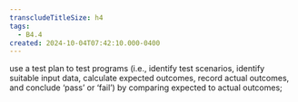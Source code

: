 ```yaml
---
transcludeTitleSize: h4
tags:
  - B4.4
created: 2024-10-04T07:42:10.000-0400
---
```

use a test plan to test programs (i.e., identify test scenarios, identify suitable input data, calculate expected outcomes, record actual outcomes, and conclude ‘pass’ or ‘fail’) by comparing expected to actual outcomes;